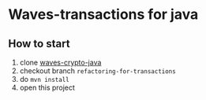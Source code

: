 # Waves-transactions for java

## How to start

1. clone [waves-crypto-java](https://github.com/msmolyakov/waves-crypto-java)
1. checkout branch `refactoring-for-transactions`
1. do `mvn install`
1. open this project

